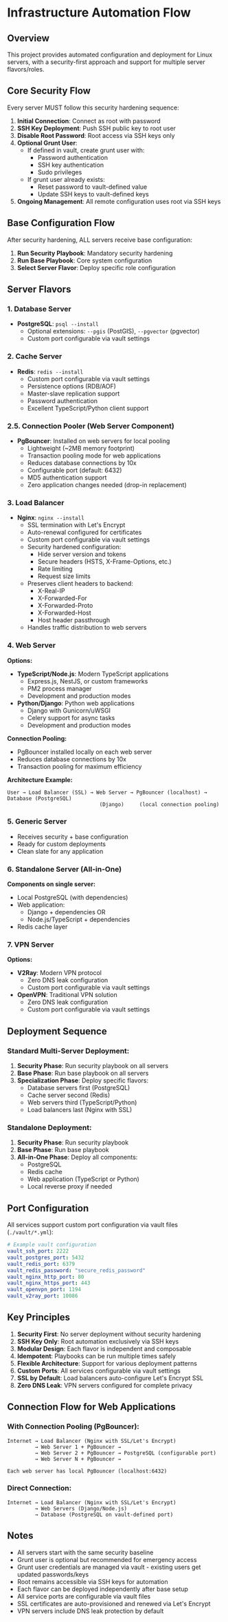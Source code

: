 # Infrastructure Automation Flow

## Overview
This project provides automated configuration and deployment for Linux servers, with a security-first approach and support for multiple server flavors/roles.

## Core Security Flow
Every server MUST follow this security hardening sequence:

1. **Initial Connection**: Connect as root with password
2. **SSH Key Deployment**: Push SSH public key to root user
3. **Disable Root Password**: Root access via SSH keys only
4. **Optional Grunt User**: 
   - If defined in vault, create grunt user with:
     - Password authentication
     - SSH key authentication
     - Sudo privileges
   - If grunt user already exists:
     - Reset password to vault-defined value
     - Update SSH keys to vault-defined keys
5. **Ongoing Management**: All remote configuration uses root via SSH keys

## Base Configuration Flow
After security hardening, ALL servers receive base configuration:

1. **Run Security Playbook**: Mandatory security hardening
2. **Run Base Playbook**: Core system configuration
3. **Select Server Flavor**: Deploy specific role configuration

## Server Flavors

### 1. Database Server
- **PostgreSQL**: `psql --install`
  - Optional extensions: `--pgis` (PostGIS), `--pgvector` (pgvector)
  - Custom port configurable via vault settings

### 2. Cache Server
- **Redis**: `redis --install`
  - Custom port configurable via vault settings
  - Persistence options (RDB/AOF)
  - Master-slave replication support
  - Password authentication
  - Excellent TypeScript/Python client support

### 2.5. Connection Pooler (Web Server Component)
- **PgBouncer**: Installed on web servers for local pooling
  - Lightweight (~2MB memory footprint)
  - Transaction pooling mode for web applications
  - Reduces database connections by 10x
  - Configurable port (default: 6432)
  - MD5 authentication support
  - Zero application changes needed (drop-in replacement)

### 3. Load Balancer
- **Nginx**: `nginx --install`
  - SSL termination with Let's Encrypt
  - Auto-renewal configured for certificates
  - Custom port configurable via vault settings
  - Security hardened configuration:
    - Hide server version and tokens
    - Secure headers (HSTS, X-Frame-Options, etc.)
    - Rate limiting
    - Request size limits
  - Preserves client headers to backend:
    - X-Real-IP
    - X-Forwarded-For
    - X-Forwarded-Proto
    - X-Forwarded-Host
    - Host header passthrough
  - Handles traffic distribution to web servers

### 4. Web Server
**Options:**
- **TypeScript/Node.js**: Modern TypeScript applications
  - Express.js, NestJS, or custom frameworks
  - PM2 process manager
  - Development and production modes
- **Python/Django**: Python web applications
  - Django with Gunicorn/uWSGI
  - Celery support for async tasks
  - Development and production modes

**Connection Pooling:**
- PgBouncer installed locally on each web server
- Reduces database connections by 10x
- Transaction pooling for maximum efficiency

**Architecture Example:**
```
User → Load Balancer (SSL) → Web Server → PgBouncer (localhost) → Database (PostgreSQL)
                              (Django)     (local connection pooling)
```

### 5. Generic Server
- Receives security + base configuration
- Ready for custom deployments
- Clean slate for any application

### 6. Standalone Server (All-in-One)
**Components on single server:**
- Local PostgreSQL (with dependencies)
- Web application:
  - Django + dependencies OR
  - Node.js/TypeScript + dependencies
- Redis cache layer

### 7. VPN Server
**Options:**
- **V2Ray**: Modern VPN protocol
  - Zero DNS leak configuration
  - Custom port configurable via vault settings
- **OpenVPN**: Traditional VPN solution
  - Zero DNS leak configuration
  - Custom port configurable via vault settings

## Deployment Sequence

### Standard Multi-Server Deployment:
1. **Security Phase**: Run security playbook on all servers
2. **Base Phase**: Run base playbook on all servers
3. **Specialization Phase**: Deploy specific flavors:
   - Database servers first (PostgreSQL)
   - Cache server second (Redis)
   - Web servers third (TypeScript/Python)
   - Load balancers last (Nginx with SSL)

### Standalone Deployment:
1. **Security Phase**: Run security playbook
2. **Base Phase**: Run base playbook
3. **All-in-One Phase**: Deploy all components:
   - PostgreSQL
   - Redis cache
   - Web application (TypeScript or Python)
   - Local reverse proxy if needed

## Port Configuration

All services support custom port configuration via vault files (`./vault/*.yml`):

```yaml
# Example vault configuration
vault_ssh_port: 2222
vault_postgres_port: 5432
vault_redis_port: 6379
vault_redis_password: "secure_redis_password"
vault_nginx_http_port: 80
vault_nginx_https_port: 443
vault_openvpn_port: 1194
vault_v2ray_port: 10086
```

## Key Principles

1. **Security First**: No server deployment without security hardening
2. **SSH Key Only**: Root automation exclusively via SSH keys
3. **Modular Design**: Each flavor is independent and composable
4. **Idempotent**: Playbooks can be run multiple times safely
5. **Flexible Architecture**: Support for various deployment patterns
6. **Custom Ports**: All services configurable via vault settings
7. **SSL by Default**: Load balancers auto-configure Let's Encrypt SSL
8. **Zero DNS Leak**: VPN servers configured for complete privacy

## Connection Flow for Web Applications

### With Connection Pooling (PgBouncer):
```
Internet → Load Balancer (Nginx with SSL/Let's Encrypt)
         → Web Server 1 + PgBouncer → 
         → Web Server 2 + PgBouncer → PostgreSQL (configurable port)
         → Web Server N + PgBouncer →

Each web server has local PgBouncer (localhost:6432)
```

### Direct Connection:
```
Internet → Load Balancer (Nginx with SSL/Let's Encrypt)
         → Web Servers (Django/Node.js)
         → Database (PostgreSQL on vault-defined port)
```

## Notes
- All servers start with the same security baseline
- Grunt user is optional but recommended for emergency access
- Grunt user credentials are managed via vault - existing users get updated passwords/keys
- Root remains accessible via SSH keys for automation
- Each flavor can be deployed independently after base setup
- All service ports are configurable via vault files
- SSL certificates are auto-provisioned and renewed via Let's Encrypt
- VPN servers include DNS leak protection by default